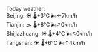 Today weather:  
Beijing: ☀️ 🌡️+3°C 🌬️←7km/h  
Tianjin: 🌫  🌡️+8°C 🌬️↗0km/h  
Shijiazhuang: ☀️ 🌡️+4°C 🌬️↖0km/h  
Tangshan: ☀️ 🌡️+6°C 🌬️↑4km/h  
